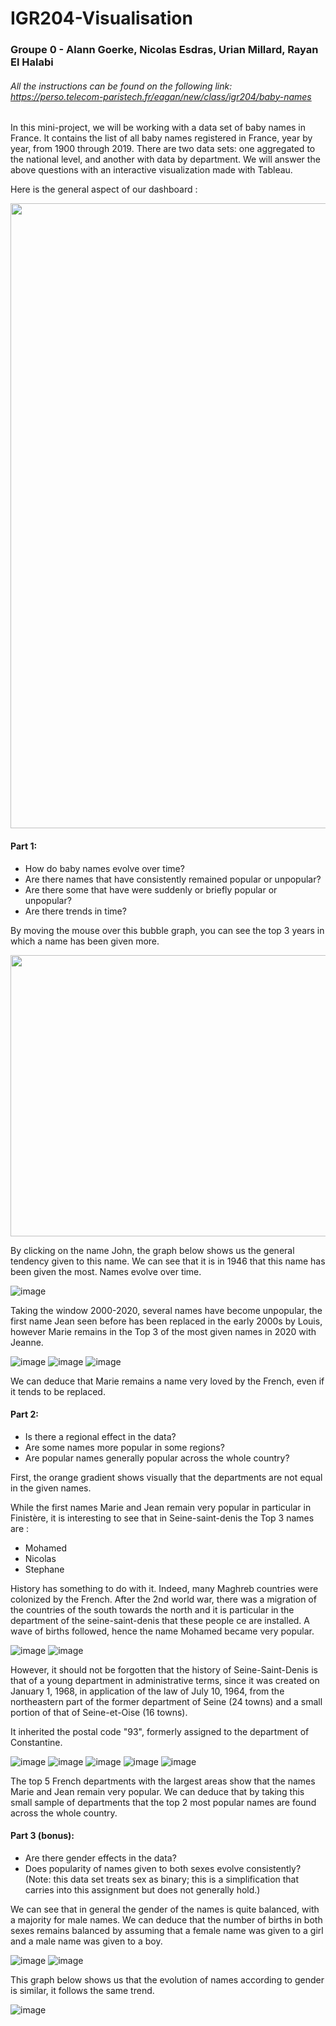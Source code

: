 # IGR204-Visualisation 

### Groupe 0 - Alann Goerke, Nicolas Esdras, Urian Millard, Rayan El Halabi

###### *All the instructions can be found on the following link: https://perso.telecom-paristech.fr/eagan/new/class/igr204/baby-names*

In this mini-project, we will be working with a data set of baby names in France. It contains the list of all baby names registered in France, year by year, from 1900 through 2019. There are two data sets: one aggregated to the national level, and another with data by department. We will answer the above questions with an interactive visualization made with Tableau. 

Here is the general aspect of our dashboard : 

<img src="https://github.com/N-dras/IGR204-Visualisation/blob/main/Images/Entire_viz.png" width="1000" height="1000">

#### Part 1:
- How do baby names evolve over time?
- Are there names that have consistently remained popular or unpopular? 
- Are there some that have were suddenly or briefly popular or unpopular? 
- Are there trends in time? 

By moving the mouse over this bubble graph, you can see the top 3 years in which a name has been given more. 

<img src="https://github.com/N-dras/IGR204-Visualisation/blob/main/Images/Question_1.1.png" width="700" height="450">

By clicking on the name John, the graph below shows us the general tendency given to this name. We can see that it is in 1946 that this name has been given the most. Names evolve over time.

![image](https://github.com/N-dras/IGR204-Visualisation/blob/main/Images/Question_1.2.png)

Taking the window 2000-2020, several names have become unpopular, the first name Jean seen before has been replaced in the early 2000s by Louis, however Marie remains in the Top 3 of the most given names in 2020 with Jeanne. 

![image](https://github.com/N-dras/IGR204-Visualisation/blob/main/Images/Question_1.3.png)
![image](https://github.com/N-dras/IGR204-Visualisation/blob/main/Images/Question_1.4.png)
![image](https://github.com/N-dras/IGR204-Visualisation/blob/main/Images/Question_1.5.png)

We can deduce that Marie remains a name very loved by the French, even if it tends to be replaced. 

#### Part 2:
- Is there a regional effect in the data? 
- Are some names more popular in some regions? 
- Are popular names generally popular across the whole country?

First, the orange gradient shows visually that the departments are not equal in the given names.

While the first names Marie and Jean remain very popular in particular in Finistère, it is interesting to see that in Seine-saint-denis the Top 3 names are : 
- Mohamed
- Nicolas
- Stephane

History has something to do with it. Indeed, many Maghreb countries were colonized by the French. After the 2nd world war, there was a migration of the countries of the south towards the north and it is particular in the department of the seine-saint-denis that these people ce are installed. A wave of births followed, hence the name Mohamed became very popular.

![image](https://github.com/N-dras/IGR204-Visualisation/blob/main/Images/Question_2.3.png)
![image](https://github.com/N-dras/IGR204-Visualisation/blob/main/Images/Question_2.2.png)

However, it should not be forgotten that the history of Seine-Saint-Denis is that of a young department in administrative terms, since it was created on January 1, 1968, in application of the law of July 10, 1964, from the northeastern part of the former department of Seine (24 towns) and a small portion of that of Seine-et-Oise (16 towns).

It inherited the postal code "93", formerly assigned to the department of Constantine.

![image](https://github.com/N-dras/IGR204-Visualisation/blob/main/Images/2.4.png)
![image](https://github.com/N-dras/IGR204-Visualisation/blob/main/Images/2.5.png)
![image](https://github.com/N-dras/IGR204-Visualisation/blob/main/Images/2.6.png)
![image](https://github.com/N-dras/IGR204-Visualisation/blob/main/Images/2.7.png)
![image](https://github.com/N-dras/IGR204-Visualisation/blob/main/Images/2.8.png)

The top 5 French departments with the largest areas show that the names Marie and Jean remain very popular. We can deduce that by taking this small sample of departments that the top 2 most popular names are found across the whole country.

#### Part 3 (bonus):
- Are there gender effects in the data? 
- Does popularity of names given to both sexes evolve consistently? (Note: this data set treats sex as binary; this is a simplification that carries into this assignment but does not generally hold.)

We can see that in general the gender of the names is quite balanced, with a majority for male names. We can deduce that the number of births in both sexes remains balanced by assuming that a female name was given to a girl and a male name was given to a boy. 

![image](https://github.com/N-dras/IGR204-Visualisation/blob/main/Images/3.1.png)
![image](https://github.com/N-dras/IGR204-Visualisation/blob/main/Images/3.2.png)

This graph below shows us that the evolution of names according to gender is similar, it follows the same trend.

![image](https://github.com/N-dras/IGR204-Visualisation/blob/main/Images/3.3.png)

